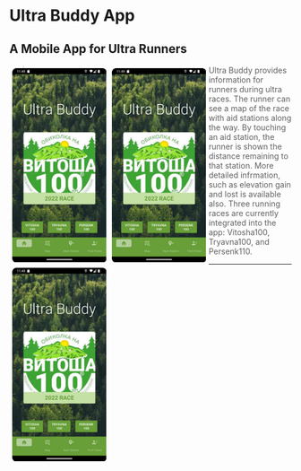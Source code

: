 [//]: <> (This is a comment)

# Ultra Buddy App
## A Mobile App for Ultra Runners

[//]: <> (Image of App)

<style>
    .column {
        float: left;
        width: 33.33%;
        padding: 5px;
    }
    .row::after {
        flex: 33.33%;
        padding: 5px;
    }
</style>

<div class="row">
    <div class="column">
        <img align="center" src="https://github.com/krisibeck/UltraBuddyApp/blob/master/img/home_screen_small.png"/>
    </div>
    <div class="column">
        <img align="center" src="https://github.com/krisibeck/UltraBuddyApp/blob/master/img/home_screen_small.png"/>
    </div>
    <div class="column">
        <img align="center" src="https://github.com/krisibeck/UltraBuddyApp/blob/master/img/home_screen_small.png"/>
    </div>
</div>

> Ultra Buddy provides information for runners during ultra races. 
> The runner can see a map of the race with aid stations along the way.
> By touching an aid station, the runner is shown the distance remaining to that station. 
> More detailed infrmation, such as elevation gain and lost is available also. 
> Three running races are currently integrated into the app: Vitosha100, Tryavna100, and Persenk110.

---
